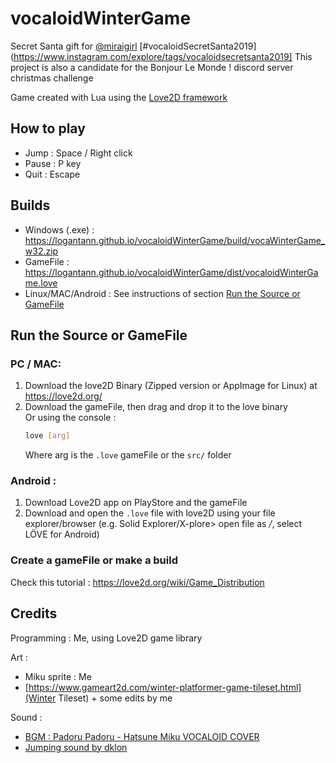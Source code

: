 # vocaloidWinterGame
Secret Santa gift for [@miraigirl](https://www.instagram.com/miraigirl01/) [#vocaloidSecretSanta2019](https://www.instagram.com/explore/tags/vocaloidsecretsanta2019]
This project is also a candidate for the Bonjour Le Monde ! discord server christmas challenge

Game created with Lua using the [Love2D framework](https://love2d.org/)

## How to play

* Jump : Space / Right click
* Pause : P key
* Quit : Escape

## Builds

* Windows (.exe) : https://logantann.github.io/vocaloidWinterGame/build/vocaWinterGame_w32.zip
* GameFile : https://logantann.github.io/vocaloidWinterGame/dist/vocaloidWinterGame.love
* Linux/MAC/Android : See instructions of section [Run the Source or GameFile](#Run-the-Source-or-GameFile)

## Run the Source or GameFile

### PC / MAC:

1.	Download the love2D Binary (Zipped version or AppImage for Linux) at https://love2d.org/
2.	Download the gameFile, then drag and drop it to the love binary  
	Or using the console :
	```bash
	love [arg]
	```
	Where arg is the `.love` gameFile or the `src/` folder

### Android :

1. Download Love2D app on PlayStore and the gameFile
2. Download and open the `.love` file with love2D using your file explorer/browser (e.g. Solid Explorer/X-plore> open file as */*, select LÖVE for Android)

### Create a gameFile or make a build

Check this tutorial : https://love2d.org/wiki/Game_Distribution

## Credits

Programming : Me, using Love2D game library

Art :
* Miku sprite : Me
* [https://www.gameart2d.com/winter-platformer-game-tileset.html](Winter Tileset) + some edits by me

Sound :
* [BGM : Padoru Padoru - Hatsune Miku VOCALOID COVER](https://www.youtube.com/watch?v=-rZp4kMSjzQ)
* [Jumping sound by dklon](https://opengameart.org/content/platformer-jumping-sounds)
